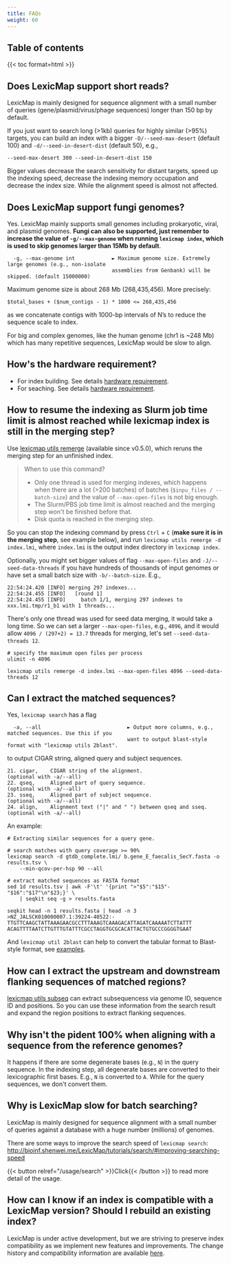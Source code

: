 ```yaml
---
title: FAQs
weight: 60
---
```

## Table of contents

{{< toc format=html >}}

## Does LexicMap support short reads?

LexicMap is mainly designed for sequence alignment with a small number of queries (gene/plasmid/virus/phage sequences) longer than 150 bp by default.

If you just want to search long (>1kb) queries for highly similar (>95%) targets, you can build an index with a bigger `-D/--seed-max-desert` (default 100) and `-d/--seed-in-desert-dist` (default 50), e.g.,

    --seed-max-desert 300 --seed-in-desert-dist 150

Bigger values decrease the search sensitivity for distant targets, speed up the indexing
speed, decrease the indexing memory occupation and decrease the index size. While the
alignment speed is almost not affected.


## Does LexicMap support fungi genomes?

Yes. LexicMap mainly supports small genomes including prokaryotic, viral, and plasmid genomes.
**Fungi can also be supported, just remember to increase the value of `-g/--max-genome` when running `lexicmap index`,
which is used to skip genomes larger than 15Mb by default**.

```
  -g, --max-genome int            ► Maximum genome size. Extremely large genomes (e.g., non-isolate
                                  assemblies from Genbank) will be skipped. (default 15000000)
```

Maximum genome size is about 268 Mb (268,435,456). More precisely:

    $total_bases + ($num_contigs - 1) * 1000 <= 268,435,456

as we concatenate contigs with 1000-bp intervals of N’s to reduce the sequence scale to index.

For big and complex genomes, like the human genome (chr1 is ~248 Mb) which has many repetitive sequences, LexicMap would be slow to align.


## How's the hardware requirement?

- For index building. See details [hardware requirement](https://bioinf.shenwei.me/LexicMap/tutorials/index/#hardware-requirements).
- For seaching. See details [hardware requirement](https://bioinf.shenwei.me/LexicMap/tutorials/search/#hardware-requirements).



## How to resume the indexing as Slurm job time limit is almost reached while lexicmap index is still in the merging step?

Use [lexicmap utils remerge](https://bioinf.shenwei.me/LexicMap/usage/utils/remerge/) (available since v0.5.0), which reruns the merging step for an unfinished index.

> When to use this command?
> - Only one thread is used for merging indexes, which happens when there are
>  a lot (>200 batches) of batches (`$inpu_files / --batch-size`) and the value
>  of `--max-open-files` is not big enough.
> - The Slurm/PBS job time limit is almost reached and the merging step won't be finished before that.
> - Disk quota is reached in the merging step.

So you can stop the indexing command by press `Ctrl` + `C` (**make sure it is in the merging step**, see example below), and run `lexicmap utils remerge -d index.lmi`,
where `index.lmi` is the output index directory in `lexicmap index`.

Optionally, you might set bigger values of
flag `--max-open-files` and `-J/--seed-data-threads` if you have hundreds of thousands of input genomes or have set
a small batch size with `-b/--batch-size`. E.g.,

    22:54:24.420 [INFO] merging 297 indexes...
    22:54:24.455 [INFO]   [round 1]
    22:54:24.455 [INFO]     batch 1/1, merging 297 indexes to xxx.lmi.tmp/r1_b1 with 1 threads...

There's only one thread was used for seed data merging, it would take a long time.
So we can set a larger `--max-open-files`, e.g., `4096`,
and it would allow `4096 / (297+2) = 13.7` threads for merging, let's set `--seed-data-threads 12`.

    # specify the maximum open files per process
    ulimit -n 4096

    lexicmap utils remerge -d index.lmi --max-open-files 4096 --seed-data-threads 12


## Can I extract the matched sequences?

Yes, `lexicmap search` has a flag

```
  -a, --all                            ► Output more columns, e.g., matched sequences. Use this if you
                                       want to output blast-style format with "lexicmap utils 2blast".
```

to output CIGAR string, aligned query and subject sequences.

    21. cigar,    CIGAR string of the alignment.                      (optional with -a/--all)
    22. qseq,     Aligned part of query sequence.                     (optional with -a/--all)
    23. sseq,     Aligned part of subject sequence.                   (optional with -a/--all)
    24. align,    Alignment text ("|" and " ") between qseq and sseq. (optional with -a/--all)


An example:

    # Extracting similar sequences for a query gene.

    # search matches with query coverage >= 90%
    lexicmap search -d gtdb_complete.lmi/ b.gene_E_faecalis_SecY.fasta -o results.tsv \
        --min-qcov-per-hsp 90 --all

    # extract matched sequences as FASTA format
    sed 1d results.tsv | awk -F'\t' '{print ">"$5":"$15"-"$16":"$17"\n"$23;}' \
        | seqkit seq -g > results.fasta

    seqkit head -n 1 results.fasta | head -n 3
    >NZ_JALSCK010000007.1:39224-40522:-
    TTGTTCAAGCTATTAAAGAACGCCTTTAAAGTCAAAGACATTAGATCAAAAATCTTATTT
    ACAGTTTTAATCTTGTTTGTATTTCGCCTAGGTGCGCACATTACTGTGCCCGGGGTGAAT


And `lexicmap util 2blast` can help to convert the tabular format to Blast-style format,
see [examples](https://bioinf.shenwei.me/LexicMap/usage/utils/2blast/#examples).

## How can I extract the upstream and downstream flanking sequences of matched regions?

[lexicmap utils subseq](https://bioinf.shenwei.me/LexicMap/usage/utils/subseq/)
can extract subsequencess via genome ID, sequence ID and positions.
So you can use these information from the search result and expand the region positions to extract flanking sequences.



## Why isn't the pident 100% when aligning with a sequence from the reference genomes?

It happens if there are some degenerate bases (e.g., `N`) in the query sequence.
In the indexing step, all degenerate bases are converted to their lexicographic first bases. E.g., `N` is converted to `A`.
While for the query sequences, we don't convert them.


## Why is LexicMap slow for batch searching?

LexicMap is mainly designed for sequence alignment with a small number of queries against a database with a huge number (millions) of genomes.

There are some ways to improve the search speed of `lexicmap search`: 
http://bioinf.shenwei.me/LexicMap/tutorials/search/#improving-searching-speed

{{< button relref="/usage/search"  >}}Click{{< /button >}}  to read more detail of the usage.

## How can I know if an index is compatible with a LexicMap version? Should I rebuild an existing index?

LexicMap is under active development, but we are striving to preserve index compatibility as we implement new features and improvements. 
The change history and compatibility information are available [here](https://bioinf.shenwei.me/LexicMap/tutorials/index/#index-format-changelog).
